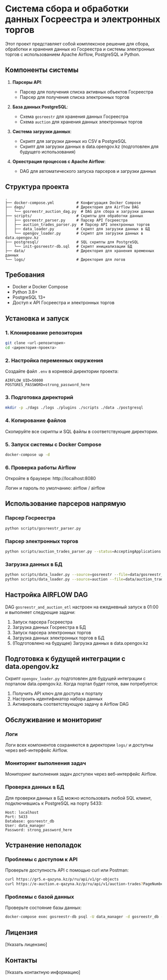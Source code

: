 # Система сбора и обработки данных Госреестра и электронных торгов

Этот проект представляет собой комплексное решение для сбора, обработки и хранения данных из Госреестра и системы электронных торгов с использованием Apache Airflow, PostgreSQL и Python.

## Компоненты системы

1. **Парсеры API**:
   - Парсер для получения списка активных объектов Госреестра
   - Парсер для получения списка электронных торгов

2. **База данных PostgreSQL**:
   - Схема `gosreestr` для хранения данных Госреестра
   - Схема `auction` для хранения данных электронных торгов

3. **Система загрузки данных**:
   - Скрипт для загрузки данных из CSV в PostgreSQL
   - Скрипт для загрузки данных в data.opengov.kz (подготовлен для будущего использования)

4. **Оркестрация процессов с Apache Airflow**:
   - DAG для автоматического запуска парсеров и загрузки данных

## Структура проекта

```
.
├── docker-compose.yml          # Конфигурация Docker Compose
├── dags/                       # Директория для Airflow DAG
│   └── gosreestr_auction_dag.py  # DAG для сбора и загрузки данных
├── scripts/                    # Скрипты для обработки данных
│   ├── gosreestr_parser.py     # Парсер API Госреестра
│   ├── auction_trades_parser.py  # Парсер API электронных торгов
│   ├── data_loader.py          # Скрипт для загрузки данных в БД
│   └── opengov_loader.py       # Скрипт для загрузки данных в data.opengov.kz
├── postgresql/                 # SQL скрипты для PostgreSQL
│   └── init-gosreestr-db.sql   # Скрипт инициализации БД
├── data/                       # Директория для хранения временных данных
└── logs/                       # Директория для логов
```

## Требования

- Docker и Docker Compose
- Python 3.8+
- PostgreSQL 13+
- Доступ к API Госреестра и электронных торгов

## Установка и запуск

### 1. Клонирование репозитория

```bash
git clone <url-репозитория>
cd <директория-проекта>
```

### 2. Настройка переменных окружения

Создайте файл `.env` в корневой директории проекта:

```
AIRFLOW_UID=50000
POSTGRES_PASSWORD=strong_password_here
```

### 3. Подготовка директорий

```bash
mkdir -p ./dags ./logs ./plugins ./scripts ./data ./postgresql
```

### 4. Копирование файлов

Скопируйте все скрипты и SQL файлы в соответствующие директории.

### 5. Запуск системы с Docker Compose

```bash
docker-compose up -d
```

### 6. Проверка работы Airflow

Откройте в браузере: http://localhost:8080

Логин и пароль по умолчанию: airflow / airflow

## Использование парсеров напрямую

### Парсер Госреестра

```bash
python scripts/gosreestr_parser.py
```

### Парсер электронных торгов

```bash
python scripts/auction_trades_parser.py --status=AcceptingApplications
```

### Загрузка данных в БД

```bash
python scripts/data_loader.py --source=gosreestr --file=data/gosreestr_objects.csv
python scripts/data_loader.py --source=auction --file=data/auction_trades.csv
```

## Настройка AIRFLOW DAG

DAG `gosreestr_and_auction_etl` настроен на ежедневный запуск в 01:00 и выполняет следующие задачи:

1. Запуск парсера Госреестра
2. Загрузка данных Госреестра в БД
3. Запуск парсера электронных торгов
4. Загрузка данных электронных торгов в БД
5. (Подготовлено на будущее) Загрузка данных в data.opengov.kz

## Подготовка к будущей интеграции с data.opengov.kz

Скрипт `opengov_loader.py` подготовлен для будущей интеграции с порталом data.opengov.kz. Когда портал будет готов, вам потребуется:

1. Получить API ключ для доступа к порталу
2. Настроить идентификатор набора данных
3. Активировать соответствующую задачу в Airflow DAG

## Обслуживание и мониторинг

### Логи

Логи всех компонентов сохраняются в директории `logs/` и доступны через веб-интерфейс Airflow.

### Мониторинг выполнения задач

Мониторинг выполнения задач доступен через веб-интерфейс Airflow.

### Проверка данных в БД

Для проверки данных в БД можно использовать любой SQL клиент, подключившись к PostgreSQL на порту 5433:

```
Host: localhost
Port: 5433
Database: gosreestr_db
User: data_manager
Password: strong_password_here
```

## Устранение неполадок

### Проблемы с доступом к API

Проверьте доступность API с помощью curl или Postman:

```bash
curl https://gr5.e-qazyna.kz/p/ru/api/v1/gr-objects
curl https://e-auction.e-qazyna.kz/p/ru/api/v1/auction-trades?PageNumber=1&Limit=15&Status=AcceptingApplications
```

### Проблемы с базой данных

Проверьте состояние базы данных:

```bash
docker-compose exec gosreestr-db psql -U data_manager -d gosreestr_db -c "\dt"
```

## Лицензия

[Указать лицензию]

## Контакты

[Указать контактную информацию]